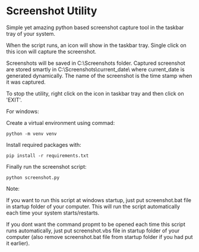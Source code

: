 # Screenshot Utility
Simple yet amazing python based screenshot capture tool in the taskbar tray of your system.

When the script runs, an icon will show in the taskbar tray. Single click on this icon will capture the screenshot.

Screenshots will be saved in C:\Screenshots folder\. Captured screenshot are stored smartly in  C:\Screenshots\current_date\ where current_date is generated dynamically. The name of the screenshot is the time stamp when it was captured.

To stop the utility, right click on the icon in taskbar tray and then click on 'EXIT'.

For windows:

Create a virtual environment using commad: 
        
    python -m venv venv
        
Install required packages with:

    pip install -r requirements.txt
    
Finally run the screenshot script:
    
    python screenshot.py
    
Note:

If you want to run this script at windows startup, just put screenshot.bat file in startup folder of your computer. This will run the script automatically each time your system starts/restarts.

If you dont want the command propmt to be opened each time this script runs automatically, just put screenshot.vbs file in startup folder of your computer (also remove screenshot.bat file from startup folder if you had put it earlier).



 
    
